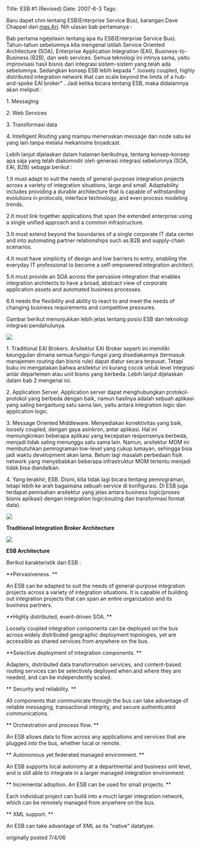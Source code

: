 Title: ESB #1 (Revised)
Date: 2007-6-3
Tags: 

Baru dapet chm tentang ESB(Enterprise Service Bus), karangan Dave Chappel dari [mas Ari][1]. Nih ulasan bab pertamanya :


Bab pertama ngejelasin tentang apa itu ESB(Enterprise Service Bus). Tahun-tahun sebelumnya kita mengenal istilah Service Oriented Architecture (SOA), Enterprise Application Integration (EAI), Business-to-Business (B2B), dan web services. Semua teknologi ini intinya sama, yaitu improvisasi hasil bisnis dari integrasi sistem-sistem yang telah ada sebelumnya. Sedangkan konsep ESB lebih kepada "..loosely coupled, highly distributed integration network that can scale beyond the limits of a hub-and-spoke EAI broker" . Jadi ketika bicara tentang ESB, maka didalamnya akan meliputi :

1\. Messaging

2\. Web Services

3\. Transformasi data

4\. Intelligent Routing yang mampu meneruskan message dari node satu ke yang lain tanpa melalui mekanisme broadcast.



Lebih lanjut dijelaskan dalam halaman berikutnya, tentang konsep-konsep apa saja yang telah diakomodir oleh generasi integrasi sebelumnya (SOA, EAI, B2B) sebagai berikut :


1.It must adapt to suit the needs of general-purpose integration projects across a variety of integration situations, large and small. Adaptability includes providing a durable architecture that is capable of withstanding evolutions in protocols, interface technology, and even process modeling trends.


2.It must link together applications that span the extended enterprise using a single unified approach and a common infrastructure.


3.It must extend beyond the boundaries of a single corporate IT data center and into automating partner relationships such as B2B and supply-chain scenarios.


4.It must have simplicity of design and low barriers to entry, enabling the everyday IT professional to become a self-empowered integration architect.


5.It must provide an SOA across the pervasive integration that enables integration architects to have a broad, abstract view of corporate application assets and automated business processes.


6.It needs the flexibility and ability to react to and meet the needs of changing business requirements and competitive pressures.


Gambar berikut menunjukkan lebih jelas tentang posisi ESB dan teknologi integrasi pendahulunya.

![][2]



1\. Traditional EAI Brokers.
Arsitektur EAI Broker seperti ini memiliki keunggulan dimana semua fungsi-fungsi yang disediakannya (termasuk manajemen routing dan bisnis rule) dapat diatur secara terpusat. Tetapi buku ini mengatakan bahwa arsitektur ini kurang cocok untuk level integrasi antar departemen atau unit bisnis yang berbeda. Lebih lanjut dijelaskan dalam bab 2 mengenai ini.

2\. Application Server.
Application server dapat menghubungkan protokol-protokol yang berbeda dengan baik, namun hasilnya adalah sebuah aplikasi yang saling bergantung satu sama lain, yaitu antara integration logic dan application logic.


3\. Message Oriented Middleware.
Menyediakan konektivitas yang baik, loosely coupled, dengan gaya asinkron, antar aplikasi. Hal ini memungkinkan beberapa aplikasi yang kecepatan responsenya berbeda, menjadi tidak saling menunggu satu sama lain. Namun, arsitektur MOM ini membutuhkan pemrograman low-level yang cukup lumayan, sehingga bisa jadi waktu development akan lama. Belum lagi masalah perbedaan fisik network yang menyebabkan beberapa infrastruktur MOM tertentu menjadi tidak bisa diandalkan.


4\. Yang terakhir, ESB.
Disini, kita tidak lagi bicara tentang pemrograman, tetapi lebih ke arah bagaimana sebuah service di konfigurasi. Di ESB juga terdapat pemisahan arsitektur yang jelas antara business logic(proses bisnis aplikasi) dengan integration logic(routing dan transformasi format data).



![][3]

**Traditional Integration Broker Architecture**




![][4]

**ESB Architecture**



Berikut karakteristik dari ESB :

**Pervasiveness. **


An ESB can be adapted to suit the needs of general-purpose integration projects across a variety of integration situations. It is capable of building out integration projects that can span an entire organization and its business partners.


**Highly distributed, event-driven SOA. **


Loosely coupled integration components can be deployed on the bus across widely distributed geographic deployment topologies, yet are accessible as shared services from anywhere on the bus.


**Selective deployment of integration components. **


Adapters, distributed data transformation services, and content-based routing services can be selectively deployed when and where they are needed, and can be independently scaled.


**
Security and reliability. **


All components that communicate through the bus can take advantage of reliable messaging, transactional integrity, and secure authenticated communications.


**
Orchestration and process flow. **


An ESB allows data to flow across any applications and services that are plugged into the bus, whether local or remote.


**
Autonomous yet federated managed environment. **


An ESB supports local autonomy at a departmental and business unit level, and is still able to integrate in a larger managed integration environment.


**
Incremental adoption. An ESB can be used for small projects. **


Each individual project can build into a much larger integration network, which can be remotely managed from anywhere on the bus.


**
XML support. **


An ESB can take advantage of XML as its "native" datatype.

originally posted 7/4/06

[1]: http://arih.wordpress.com
[2]: http://jroller.com/resources/j/JPrasojo/Clipboard01.jpg
[3]: http://jroller.com/resources/j/JPrasojo/Clipboard02.jpg
[4]: http://jroller.com/resources/j/JPrasojo/Clipboard03.jpg
